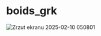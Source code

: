 # boids_grk
![Zrzut ekranu 2025-02-10 050801](https://github.com/user-attachments/assets/c7655db4-a26d-4e38-978d-996aaf42f0da)
